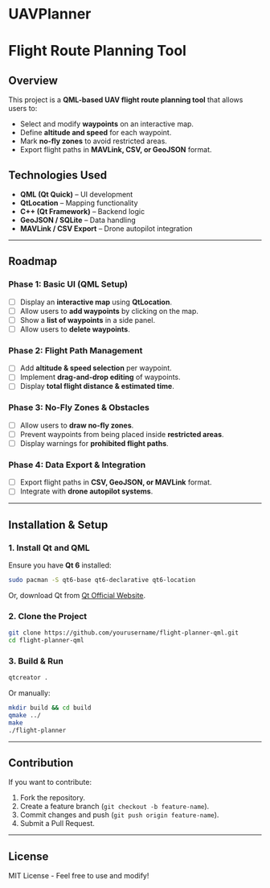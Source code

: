 # UAVPlanner

# Flight Route Planning Tool

## Overview

This project is a **QML-based UAV flight route planning tool** that allows users to:

- Select and modify **waypoints** on an interactive map.
- Define **altitude and speed** for each waypoint.
- Mark **no-fly zones** to avoid restricted areas.
- Export flight paths in **MAVLink, CSV, or GeoJSON** format.

## Technologies Used

- **QML (Qt Quick)** – UI development
- **QtLocation** – Mapping functionality
- **C++ (Qt Framework)** – Backend logic
- **GeoJSON / SQLite** – Data handling
- **MAVLink / CSV Export** – Drone autopilot integration

---

## Roadmap

### **Phase 1: Basic UI (QML Setup)**

- [ ] Display an **interactive map** using **QtLocation**.
- [ ] Allow users to **add waypoints** by clicking on the map.
- [ ] Show a **list of waypoints** in a side panel.
- [ ] Allow users to **delete waypoints**.

### **Phase 2: Flight Path Management**

- [ ] Add **altitude & speed selection** per waypoint.
- [ ] Implement **drag-and-drop editing** of waypoints.
- [ ] Display **total flight distance & estimated time**.

### **Phase 3: No-Fly Zones & Obstacles**

- [ ] Allow users to **draw no-fly zones**.
- [ ] Prevent waypoints from being placed inside **restricted areas**.
- [ ] Display warnings for **prohibited flight paths**.

### **Phase 4: Data Export & Integration**

- [ ] Export flight paths in **CSV, GeoJSON, or MAVLink** format.
- [ ] Integrate with **drone autopilot systems**.

---

## Installation & Setup

### **1. Install Qt and QML**

Ensure you have **Qt 6** installed:

```bash
sudo pacman -S qt6-base qt6-declarative qt6-location
```

Or, download Qt from [Qt Official Website](https://www.qt.io/download).

### **2. Clone the Project**

```bash
git clone https://github.com/yourusername/flight-planner-qml.git
cd flight-planner-qml
```

### **3. Build & Run**

```bash
qtcreator .
```

Or manually:

```bash
mkdir build && cd build
qmake ../
make
./flight-planner
```

---

## Contribution

If you want to contribute:

1. Fork the repository.
2. Create a feature branch (`git checkout -b feature-name`).
3. Commit changes and push (`git push origin feature-name`).
4. Submit a Pull Request.

---

## License

MIT License - Feel free to use and modify!

